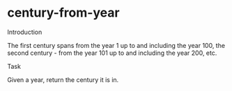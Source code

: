 # century-from-year

Introduction

The first century spans from the year 1 up to and including the year 100, the second century - from the year 101 up to and including the year 200, etc.

Task

Given a year, return the century it is in.

